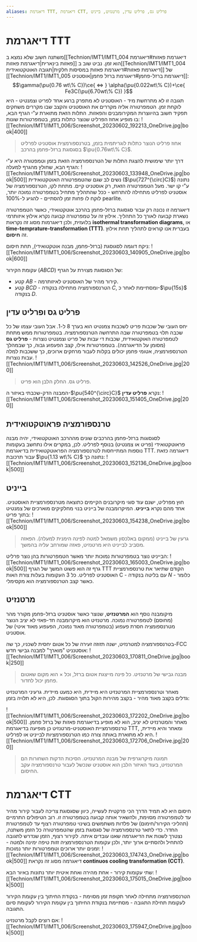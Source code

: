 ```yaml
---
aliases: דיאגרמת TTT, דיאגרמת CTT, פרליט גס, פרליט עדין, מרטנזיט, בייניט
---
```

# דיאגרמת TTT

משתנה חשוב שלא נמצא ב[[Technion/IMT1/IMT1_004 דיאגרמת פאזות#דיאגרמת פאזות בינארית|דיאגרמת פאזות]] הוא זמן. נביט שוב ב[[Technion/IMT1/IMT1_004 דיאגרמת פאזות#דיאגרמת פאזות במסיסות חלקית|תגובה האוטקטואידית]] של [[Technion/IMT1/IMT1_005 דיאגרמת ברזל-פחמן#דיאגרמת ברזל פחמן|אוסטניט]]:
$$\gamma(\pu{0.76 wt\% C})\ce{ <=> } \alpha(\pu{0.022wt\% C})+\ce{ Fe3C(\pu{6.70wt\% C}) }$$
תגובה זו לא מתרחשת מיד - האוסטניט לא מתפרק ברגע אחד לפריט וצמנטיט - היא לוקחת זמן. הטמפרטורה אליה מקררים את האוסטניט והקצב שבו מקררים משחקים תפקיד חשוב בהיווצרות המקירומבנים והפאזות. התלות הזאת מתוארת ע"י הגרף הבא, בו מופיע אחוז הפרליט שנוצר כתלות בזמן, בטמפרטורות שונות:
![[Technion/IMT1/IMT1_006/Screenshot_20230602_192213_OneDrive.jpg|book|400]]
> אחוז פרליט הנוצר כתלות לוגריתמית בזמן, בטרנספורמצית אוסטניט לפרליט בסגסוגת ברזל-פחמן בהרכב $\pu{0.76wt\% C}$.

דרך יותר שימושית להצגת התלות של הטרנספורמציה הזאת בזמן וטמפטורה היא ע"י הגרף הבא, שחולץ מהגרף למעלה:
![[Technion/IMT1/IMT1_006/Screenshot_20230603_133948_OneDrive.jpg|book|500]]
נשים לב שגם שהטמפרטורה האוטקטואידית ($\pu{727^{\circ}C}$) נתונה ע"י קו ישר. מעל הטמפרטורה הזאת, רק אוסטניט קיים. מתחת לקו, הטרנספורמציה של אוסטניט לפרליט מתחילה להתרחש - ככל שהתהליך מתחיל בטמפרטורה נמוכה יותר, לוקח לו פחות זמן להסתיים - להגיע ל-$100\% \text{ pearlite}$.

דיאגרמה זו נכונה רק עבור סגסוגת ברזל-פחמן בהרכב אוטקטואידי, כאשר הטמפרטורה נשארת קבועה לאורך כל התהליך. אילוץ זה על טמפרטורה קבועה נקרא אילוץ איזותרמי בלועזית, ולכן דיאגרמות מסוג זה נקראות **isothermal transformation diagrams**, או **time-temprature-transformation (TTT)**. בעברית אנו קוראים לתהליך תחת אילוץ זה **חיסום**.

ניקח דוגמה לסגוסגת (ברזל-פחמן, מבנה אוטקטואידי), תחת חיסום:
![[Technion/IMT1/IMT1_006/Screenshot_20230603_140905_OneDrive.jpg|book|600]]

עקומת הקירור ($ABCD$) של הסגסוגת מצוירת על הגרף:
- קטע $AB$ - קירור מהיר של האוסטניט לאיזותרמה.
- קטע $BCD$ - הטרנספורמציה מתחילה בנקודה $C$, ומסתיימת לאחר כ-$\pu{15s}$ בנקודה $D$.

## פרליט גס ופרליט עדין


יחס העובי של שכבות פריט לשכבות צמנטיט הוא בערך $8$ ל-$1$. אבל העובי עצמו של כל שכבה תלוי בטמפרטורה שבה התרחשה הטרנספורמציה. בטמפרטורות ממש מתחת לטמפרטורה האוקטואידית, שכבות די עבות של פריט וצמנטיט נוצרות - **פרליט גס** (מסומן על הדיאגרמה). בטמפרטורות אילו, קצב הפעפוע גבוה, כך שבמהלך הטרנספורמציה, אטומי פחמן יכולים בקלות לעבור מרחקים ארוכים, כך ששכבות למלה עבות נוצרות.
![[Technion/IMT1/IMT1_006/Screenshot_20230603_142526_OneDrive.jpg|200]]
> פרליט גס. החלק הלבן הוא פריט.

המבנה הדק-שכבתי באיזור ה-$\pu{540^{\circ}C}$ נקרא **פרליט עדין**:
![[Technion/IMT1/IMT1_006/Screenshot_20230603_151405_OneDrive.jpg|200]]

## טרנספורמציה פראוטקטואידית
לסגסוגות ברזל-פחמן בהרכבים שונים מההרכב האוטקטואידי, יהיה מבנה פראוטקטואידי (פריט או צמנטיט) בנוסף לפרליט. לכן, במקרים אילו נתחשב בעקומות נוספות המתייחסות לטרנספורמציה הפראוטקטואידית בדיאגרמת TTT. דיאגרמה כזאת עבור תרכובת $\pu{1.13 wt\% C}$ נתונה כך:
![[Technion/IMT1/IMT1_006/Screenshot_20230603_152136_OneDrive.jpg|book|500]]

## בייניט
חוץ מפרליט, ישנם עוד סוגי מיקרובנים הקיימים כתוצאה מטרנספורמציית האוסטניט. אחד מהם נקרא **בייניט**. המיקרומבנה של בייניט בנוי מחלקיקים מוארכים של צמנטיט בתוך פריט:
![[Technion/IMT1/IMT1_006/Screenshot_20230603_154238_OneDrive.jpg|book|500]]
> גרעין של בייניט (ממקום באלכסון משמאל למטה לפינה הימנית למעלה). הפאזה מסביב לבייניט היא מרטנזיט, פאזה שמורחב עליה בהמשך.

הבייניט נוצר בטמפרטורות נמוכות יותר מאשר הטמפרטורות בהן נוצר פרליט:
![[Technion/IMT1/IMT1_006/Screenshot_20230603_165003_OneDrive.jpg|book|500]]
גרף זה הוא פשוט המשך של הגרף TTT הקודם שתיאר את טרנספורמציית האוסטניט לפרליט.
כל 3 העקומות בעלות צורת האות C - עם בליטה בנקודה $N$ - כלומר כאשר קצב הטרנספורמציה הוא מקסימלי.

## מרטנזיט
מיקומבנה נוסף הוא **המרטנזיט**, שנוצר כאשר אוסטניט ברזל-פחמן מקורר מהר (מחוסם) לטמפרטורה נמוכה. מרטנזיט הוא מיקרומבנה חד-פאזי לא יציב הנוצר מטרנספומציה חסרת פעפוע (בטמפרטורה מאוד נמוכה, הפעפוע מאוד איטי) של אוסטניט.

בטרנספורמציה למטרנזיט, ישנה תזוזה זעירה של כל אטום יחסית לשכניו, כך שה-FCC אוסטנניט "מוארך" למבנה גבישי חדש:
![[Technion/IMT1/IMT1_006/Screenshot_20230603_170811_OneDrive.jpg|book|250]]
> מבנה גבישי של מרטנזיט. כל פינה מייצגת אטום ברזל, וכל $\times$ הוא מקום שאטום פחמן יכול לחדור.

מאחר וטרנספורמציית המרטנזיט היא מיידית, היא כמעט מיידית. גרעיני המרטנזיט גדלים בקצב מאוד מהיר - בקצב מהירות הקול בתוך הסגסוגת. לכן, היא לא תלויה בזמן:

![[Technion/IMT1/IMT1_006/Screenshot_20230603_172202_OneDrive.jpg|book|500]]
מאחר והמטרנזיט לא יציב, הוא לא מופיע בדיאגרמת פאזות של ברזל פחמן. טרנספורמציית האוסטניט-מרטנזיט כן מופיעה בדיאגרמת TTT, ומאחר והיא מיידית, היא לא מתוארת באותה צורה כמו הטרנספורמציות לבייניט או לפרליט.
![[Technion/IMT1/IMT1_006/Screenshot_20230603_172706_OneDrive.jpg|200]]
> תמונה מיקרוגרפית של מבנה המרטנזיט. הסיכות הדקות השחורות הם המרטנזיט, בעוד האיזור הלבן הוא אוסטניט שנכשל לעבור טרנספורמציה עקב החיסום.
# דיאגרמת CTT
חיסום היא לא תמיד הדרך הכי פרקטית לעשייה, כיוון שסגסוגת צריכה לעבור קירור מהיר עד לטמפרטורה מסוימת, ולהשאיר אותה קבועה בטמפרטורה זו. רוב הטיפולים התרמיים (תהליכי הקירור/חימום) של פלדות משתמשים בשינוי טמפרטורה רצוף עד לטמפרטורת החדר. כדי לתאר טרנספורמציה של סגסוגת בזמן שהטמפרטורה כל הזמן משתנה, נצטרך לשנות את הדיאגרמה שאנו עובדים איתה.
לקירור רצוף, הזמן שנדרש לתגובה להתחיל ולהסתיים ארוך יותר, ולכן עקומות הטרנספורמציה זזות טיפה ימינה ולמטה - זמנים יותר ארוכים וטמפרטורות יותר נמוכות:
![[Technion/IMT1/IMT1_006/Screenshot_20230603_174743_OneDrive.jpg|book|500]]
דיאגרמה מסוג זה נקראת **continuos cooling transformation (CCT)**.

שתי עקומות קירור - אחת מהירה ואחת איטית יותר נתונות באיור הבא:
![[Technion/IMT1/IMT1_006/Screenshot_20230603_175015_OneDrive.jpg|book|500]]

הטרנספורמציה מתחילה לאחר תקופת זמן מסוימת - בנקודת החיתוך בין עקומת הקירור לעקומת תחילת התגובה - מסתיימת בנקודת החיתוך בין עקומת הקירור לעקומת סיום התגובה.

אם רוצים לקבל מרטנזיט:
![[Technion/IMT1/IMT1_006/Screenshot_20230603_175947_OneDrive.jpg|book|500]]

